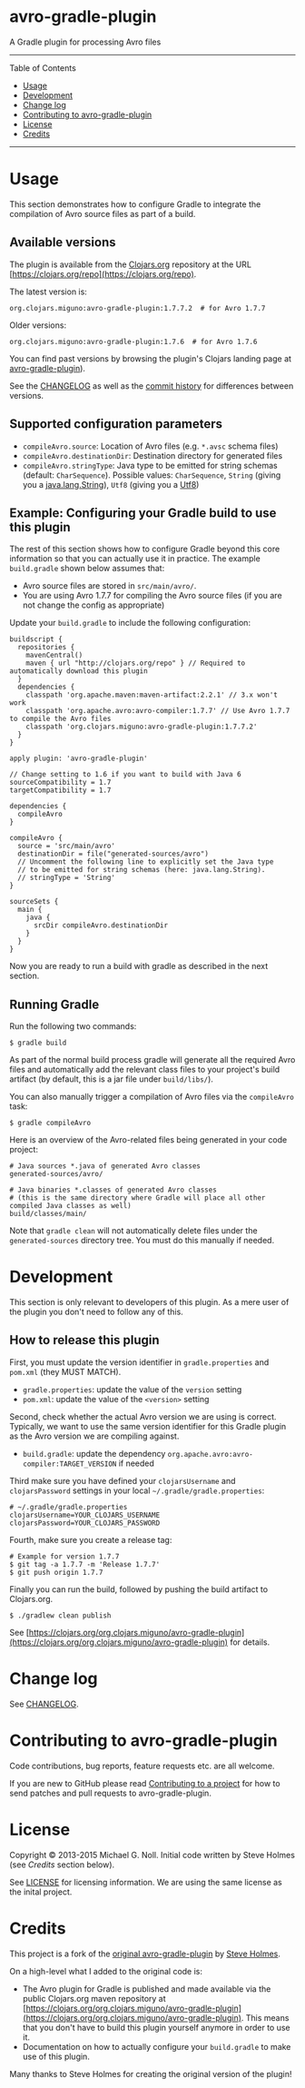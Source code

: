 # avro-gradle-plugin

A Gradle plugin for processing Avro files

---

Table of Contents

* <a href="#Usage">Usage</a>
* <a href="#Development">Development</a>
* <a href="#Changelog">Change log</a>
* <a href="#Contributing">Contributing to avro-gradle-plugin</a>
* <a href="#License">License</a>
* <a href="#Credits">Credits</a>

---

<a name="Usage"></a>

# Usage

This section demonstrates how to configure Gradle to integrate the compilation of Avro source files as part of a build.


## Available versions

The plugin is available from the [Clojars.org](https://clojars.org) repository at the URL
[https://clojars.org/repo](https://clojars.org/repo).

The latest version is:

    org.clojars.miguno:avro-gradle-plugin:1.7.7.2  # for Avro 1.7.7

Older versions:

    org.clojars.miguno:avro-gradle-plugin:1.7.6  # for Avro 1.7.6

You can find past versions by browsing the plugin's Clojars landing page at
[avro-gradle-plugin](https://clojars.org/org.clojars.miguno/avro-gradle-plugin)).

See the [CHANGELOG](CHANGELOG.md) as well as the
[commit history](https://github.com/miguno/avro-gradle-plugin/commits/master) for differences between versions.


## Supported configuration parameters

* `compileAvro.source`: Location of Avro files (e.g. `*.avsc` schema files)
* `compileAvro.destinationDir`: Destination directory for generated files
* `compileAvro.stringType`: Java type to be emitted for string schemas (default: `CharSequence`).  Possible values:
  `CharSequence`,
  `String` (giving you a [java.lang.String](http://docs.oracle.com/javase/7/docs/api/java/lang/String.html)),
  `Utf8` (giving you a [Utf8](https://avro.apache.org/docs/1.7.7/api/java/org/apache/avro/util/Utf8.html))


## Example: Configuring your Gradle build to use this plugin

The rest of this section shows how to configure Gradle beyond this core information so that you can actually use it in
practice.  The example `build.gradle` shown below assumes that:

* Avro source files are stored in `src/main/avro/`.
* You are using Avro 1.7.7 for compiling the Avro source files (if you are not change the config as appropriate)

Update your `build.gradle` to include the following configuration:

    buildscript {
      repositories {
        mavenCentral()
        maven { url "http://clojars.org/repo" } // Required to automatically download this plugin
      }
      dependencies {
        classpath 'org.apache.maven:maven-artifact:2.2.1' // 3.x won't work
        classpath 'org.apache.avro:avro-compiler:1.7.7' // Use Avro 1.7.7 to compile the Avro files
        classpath 'org.clojars.miguno:avro-gradle-plugin:1.7.7.2'
      }
    }

    apply plugin: 'avro-gradle-plugin'

    // Change setting to 1.6 if you want to build with Java 6
    sourceCompatibility = 1.7
    targetCompatibility = 1.7

    dependencies {
      compileAvro
    }

    compileAvro {
      source = 'src/main/avro'
      destinationDir = file("generated-sources/avro")
      // Uncomment the following line to explicitly set the Java type
      // to be emitted for string schemas (here: java.lang.String).
      // stringType = 'String'
    }

    sourceSets {
      main {
        java {
          srcDir compileAvro.destinationDir
        }
      }
    }

Now you are ready to run a build with gradle as described in the next section.


## Running Gradle

Run the following two commands:

    $ gradle build

As part of the normal build process gradle will generate all the required Avro files and automatically add the relevant
class files to your project's build artifact (by default, this is a jar file under `build/libs/`).

You can also manually trigger a compilation of Avro files via the `compileAvro` task:

    $ gradle compileAvro

Here is an overview of the Avro-related files being generated in your code project:

    # Java sources *.java of generated Avro classes
    generated-sources/avro/

    # Java binaries *.classes of generated Avro classes
    # (this is the same directory where Gradle will place all other compiled Java classes as well)
    build/classes/main/

Note that `gradle clean` will not automatically delete files under the `generated-sources` directory tree.  You
must do this manually if needed.


<a name="Development"></a>

# Development

This section is only relevant to developers of this plugin.  As a mere user of the plugin you don't need to follow any
of this.


## How to release this plugin

First, you must update the version identifier in `gradle.properties` and `pom.xml` (they MUST MATCH).

* `gradle.properties`: update the value of the `version` setting
* `pom.xml`: update the value of the `<version>` setting

Second, check whether the actual Avro version we are using is correct.  Typically, we want to use the same version
identifier for this Gradle plugin as the Avro version we are compiling against.

* `build.gradle`: update the dependency `org.apache.avro:avro-compiler:TARGET_VERSION` if needed

Third make sure you have defined your `clojarsUsername` and `clojarsPassword` settings in your local
`~/.gradle/gradle.properties`:

```
# ~/.gradle/gradle.properties
clojarsUsername=YOUR_CLOJARS_USERNAME
clojarsPassword=YOUR_CLOJARS_PASSWORD
```

Fourth, make sure you create a release tag:

    # Example for version 1.7.7
    $ git tag -a 1.7.7 -m 'Release 1.7.7'
    $ git push origin 1.7.7


Finally you can run the build, followed by pushing the build artifact to Clojars.org.

    $ ./gradlew clean publish


See [https://clojars.org/org.clojars.miguno/avro-gradle-plugin](https://clojars.org/org.clojars.miguno/avro-gradle-plugin)
for details.


<a name="Changelog"></a>

# Change log

See [CHANGELOG](CHANGELOG.md).


<a name="Contributing"></a>

# Contributing to avro-gradle-plugin

Code contributions, bug reports, feature requests etc. are all welcome.

If you are new to GitHub please read [Contributing to a project](https://help.github.com/articles/fork-a-repo) for how
to send patches and pull requests to avro-gradle-plugin.


<a name="License"></a>

# License

Copyright © 2013-2015 Michael G. Noll.  Initial code written by Steve Holmes (see _Credits_ section below).

See [LICENSE](LICENSE) for licensing information.  We are using the same license as the inital project.


<a name="Credits"></a>

# Credits

This project is a fork of the [original avro-gradle-plugin](https://github.com/iamsteveholmes/avro-gradle-plugin) by
[Steve Holmes](https://github.com/iamsteveholmes).

On a high-level what I added to the original code is:

* The Avro plugin for Gradle is published and made available via the public Clojars.org maven repository
  at [https://clojars.org/org.clojars.miguno/avro-gradle-plugin](https://clojars.org/org.clojars.miguno/avro-gradle-plugin).
  This means that you don't have to build this plugin yourself anymore in order to use it.
* Documentation on how to actually configure your `build.gradle` to make use of this plugin.

Many thanks to Steve Holmes for creating the original version of the plugin!
